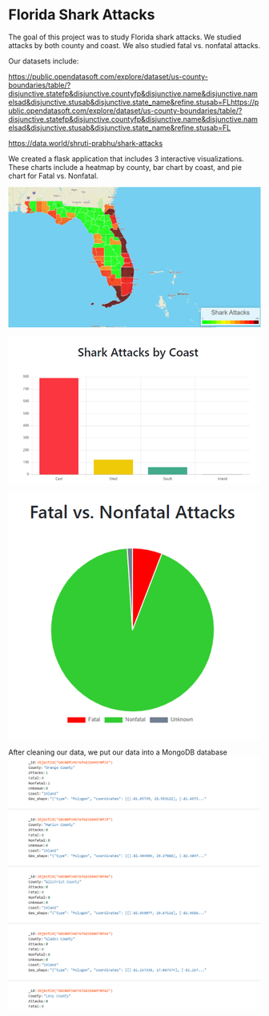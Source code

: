 # Florida Shark Attacks

The goal of this project was to study Florida shark attacks.  We studied attacks by both county and coast.  We also studied fatal vs. nonfatal attacks.

Our datasets include:

https://public.opendatasoft.com/explore/dataset/us-county-boundaries/table/?disjunctive.statefp&disjunctive.countyfp&disjunctive.name&disjunctive.namelsad&disjunctive.stusab&disjunctive.state_name&refine.stusab=FLhttps://public.opendatasoft.com/explore/dataset/us-county-boundaries/table/?disjunctive.statefp&disjunctive.countyfp&disjunctive.name&disjunctive.namelsad&disjunctive.stusab&disjunctive.state_name&refine.stusab=FL

https://data.world/shruti-prabhu/shark-attacks

We created a flask application that includes 3 interactive visualizations.  These charts include a heatmap by county, bar chart by coast, and pie chart for Fatal vs. Nonfatal.

![alt text](https://github.com/moormeierz/florida-shark-attacks/blob/main/images/heatmap.PNG?raw=true)


![alt text](https://github.com/moormeierz/florida-shark-attacks/blob/main/images/bar.PNG?raw=true)


![alt text](https://github.com/moormeierz/florida-shark-attacks/blob/main/images/pie.PNG?raw=true)

After cleaning our data, we put our data into a MongoDB database
![alt text](https://github.com/moormeierz/florida-shark-attacks/blob/main/images/database.PNG?raw=true)

